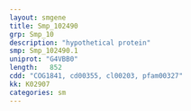 ```yaml
---
layout: smgene
title: Smp_102490
grp: Smp_10
description: "hypothetical protein"
smp: Smp_102490.1
uniprot: "G4VBB0"
length:   852
cdd: "COG1841, cd00355, cl00203, pfam00327"
kk: K02907
categories: sm
---
```

